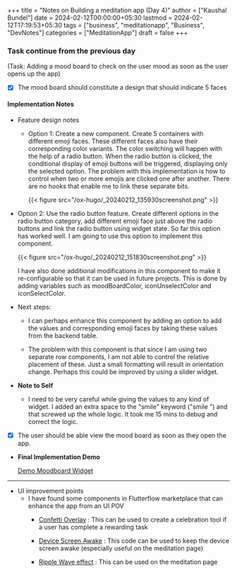 +++
title = "Notes on Building a meditation app (Day 4)"
author = ["Kaushal Bundel"]
date = 2024-02-12T00:00:00+05:30
lastmod = 2024-02-12T17:19:53+05:30
tags = ["business", "meditationapp", "Business", "DevNotes"]
categories = ["MeditationApp"]
draft = false
+++

### Task continue from the previous day 

(Task: Adding a mood board to check on the user mood as soon as the user opens up the app) 

- [x]  The mood board should constitute a design that should indicate 5 faces


#### Implementation Notes

-   Feature design notes
    -   Option 1: Create a new component. Create 5 containers with different emoji faces. These different faces also have their corresponding color variants. The color switching will happen with the help of a radio button. When the radio button is clicked, the conditional display of emoji buttons will be triggered, displaying only the selected option. The problem with this implementation is how to control when two or more emojis are clicked one after another. There are no hooks that enable me to link these separate bits.

        {{< figure src="/ox-hugo/_20240212_135930screenshot.png" >}}

-   Option 2: Use the radio button feature. Create different options in the radio button category, add different emoji face just above the radio buttons and link the radio button using widget state.
    So far this option has worked well. I am going to use this option to implement this component.

    {{< figure src="/ox-hugo/_20240212_151830screenshot.png" >}}

    I have also done additional modifications in this component to make it re-configurable so that it can be used in future projects. This is done by adding variables such as moodBoardColor, iconUnselectColor and iconSelectColor.

-   Next steps:
    -   I can perhaps enhance this component by adding an option to add the values and corresponding emoji faces by taking these values from the backend table.

    -   The problem with this component is that since I am using two separate row components, I am not able to control the relative placement of these. Just a small formatting will result in orientation change. Perhaps this could be improved by using a slider widget.

-   **Note to Self**
    -   I need to be very careful while giving the values to any kind of widget. I added an extra space to the "smile" keyword ("smile ") and that screwed up the whole logic. It took me 15 mins to debug and correct the logic.

- [x] The user should be able view the mood board as soon as they open the app.

-   **Final Implementation Demo**

    [Demo Moodboard Widget](/ox-hugo/moodboardwidget.gif)

---

-   UI improvement points
    -   I have found some components in Flutterflow marketplace that can enhance the app from an UI POV
        -   [Confetti Overlay](https://marketplace.flutterflow.io/item/xqdpgTokWYjYaME3V8ZD) : This can be used to create a celebration tool if a user has complete a rewarding task

        -   [Device Screen Awake](https://marketplace.flutterflow.io/item/3QBvadjlapPVWjlubLy7) : This code can be used to keep the device screen awake (especially useful on the meditation page)

        -   [Ripple Wave effect](https://marketplace.flutterflow.io/item/3UhgN09SYvqorpSOnYAv) : This can be used on the meditation page
